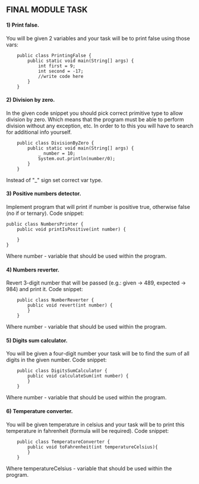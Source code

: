## FINAL MODULE TASK
#### 1) Print false.
You will be given 2 variables and your task will be to print false using those vars:


        public class PrintingFalse {
            public static void main(String[] args) {
                int first = 9;
                int second = -17;
                //write code here
            }
        }

#### 2) Division by zero.
In the given code snippet you should pick correct primitive type to allow division by zero. Which means that the program must be able to perform division without any exception, etc. In order to to this you will have to search for additional info yourself.


        public class DivisionByZero {
            public static void main(String[] args) {
                _ number = 10;
                System.out.println(number/0);
            }
        }

Instead of "_" sign set correct var type.

#### 3) Positive numbers detector.
Implement program that will print if number is positive true, otherwise false
(no if or ternary). Code snippet:


    public class NumbersPrinter {
        public void printIsPositive(int number) {
    
        }
    }

Where number - variable that should be used within the program.

#### 4) Numbers reverter.
Revert 3-digit number that will be passed (e.g.: given -> 489, expected -> 984) and print it. Code snippet:


        public class NumberReverter {
            public void revert(int number) {
            }
        }
Where number - variable that should be used within the program.

#### 5) Digits sum calculator.
You will be given a four-digit number your task will be to find the sum of all digits in the
given number. Code snippet:


        public class DigitsSumCalculator {
            public void calculateSum(int number) {
            }
        }

Where number - variable that should be used within the program.


#### 6) Temperature converter.
You will be given temperature in celsius and your task will be to print this temperature in
fahrenheit (formula will be required). Code snippet:


        public class TemperatureConverter {
            public void toFahrenheit(int temperatureCelsius){
            }
        }

Where temperatureCelsius - variable that should be used within the program.
